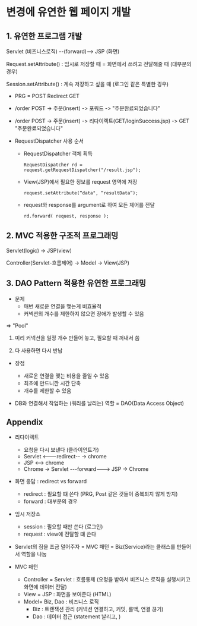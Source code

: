 # 변경에 유연한 웹 페이지 개발

## 1. 유연한 프로그램 개발

Servlet (비즈니스로직) --(forward)--> JSP (화면)



Request.setAttribute() : 임시로 저장할 때 = 화면에서 쓰려고 전달해줄 때 (대부분의 경우)

Session.setAttribute() : 계속 저장하고 싶을 때 (로그인 같은 특별한 경우)

* PRG = POST Redirect GET
* /order POST -> 주문(insert) -> 포워드 -> "주문완료되었습니다"
* /order POST -> 주문(insert) -> 리다이렉트(GET/loginSuccess.jsp) -> GET "주문완료되었습니다"



* RequestDispatcher 사용 순서

  * RequestDispatcher 객체 획득

    `RequestDispatcher rd = request.getRequestDispatcher("/result.jsp");`

  * View(JSP)에서 필요한 정보를 request 영역에 저장

    `request.setAttribute(“data", “resultData”);`

  * request와 response를 argument로 하여 모든 제어를 전달

    `rd.forward( request, response );`

## 2. MVC 적용한 구조적 프로그래밍

Servlet(logic) -> JSP(view)

Controller(Servlet-흐름제어) -> Model -> View(JSP)



## 3. DAO Pattern 적용한 유연한 프로그래밍

* 문제
  * 매번 새로운 연결을 맺는게 비효율적
  * 커넥션의 개수를 제한하지 않으면 장애가 발생할 수 있음

=> "Pool"

1. 미리 커넥션을 일정 개수 만들어 놓고, 필요할 때 꺼내서 씀

2. 다 사용하면 다시 반납

* 장점
  * 새로운 연결을 맺는 비용을 줄일 수 있음
  * 최초에 만드니깐 시간 단축
  * 개수를 제한할 수 있음



* DB와 연결해서 작업하는 (쿼리를 날리는) 역할 = DAO(Data Access Object)

## Appendix

* 리다이렉트
  * 요청을 다시 보낸다 (클라이언트가)
  * Servlet <---redirect-- -> chrome
  * JSP <--> chrome
  * Chrome -> Servlet ---forward---> JSP -> Chrome



* 화면 응답 : redirect vs forward
  * redirect : 필요할 떄 쓴다 (PRG, Post 같은 것들이 중복되지 않게 방지)
  * forward : 대부분의 경우
* 임시 저장소
  * session : 필요할 때만 쓴다 (로그인)
  * request : view에 전달할 떄 쓴다
* Servlet의 짐을 조금 덜어주자 = MVC 패턴 = Biz(Service)라는 클래스를 만들어서 역할을 나눔



* MVC 패턴
  * Controller = Servlet : 흐름통제 (요청을 받아서 비즈니스 로직을 실행시키고 화면에 데이터 전달)
  * View = JSP : 화면을 보여준다 (HTML)
  * Model= Biz, Dao : 비즈니스 로직
    * Biz : 트랜잭션 관리 (커넥션 연결하고, 커밋, 롤백, 연결 끊기)
    * Dao : 데이터 접근 (statement 날리고, )

